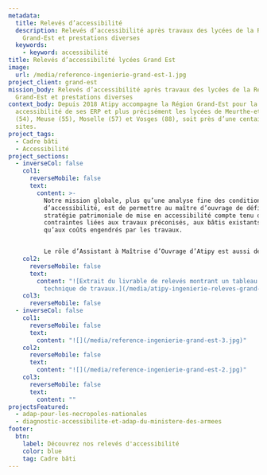```yaml
---
metadata:
  title: Relevés d’accessibilité
  description: Relevés d’accessibilité après travaux des lycées de la Région
    Grand-Est et prestations diverses
  keywords:
    - keyword: accessibilité
title: Relevés d’accessibilité lycées Grand Est
image:
  url: /media/reference-ingenierie-grand-est-1.jpg
project_client: grand-est
mission_body: Relevés d’accessibilité après travaux des lycées de la Région
  Grand-Est et prestations diverses
context_body: Depuis 2018 Atipy accompagne la Région Grand-Est pour la mise en
  accessibilité de ses ERP et plus précisément les lycées de Meurthe-et-Moselle
  (54), Meuse (55), Moselle (57) et Vosges (88), soit près d’une centaine de
  sites.
project_tags:
  - Cadre bâti
  - Accessibilité
project_sections:
  - inverseCol: false
    col1:
      reverseMobile: false
      text:
        content: >-
          Notre mission globale, plus qu’une analyse fine des conditions
          d’accessibilité, est de permettre au maître d’ouvrage de définir une
          stratégie patrimoniale de mise en accessibilité compte tenu des
          contraintes liées aux travaux préconisés, aux bâtis existants ainsi
          qu’aux coûts engendrés par les travaux. 


          Le rôle d’Assistant à Maîtrise d’Ouvrage d’Atipy est aussi de différencier les préconisations (techniques, fonctionnelles et organisationnelles) afin de faire de l’accessibilité raisonnée tout en suivant et respectant la réglementation ainsi que la politique menée par la Région Grand-Est.
    col2:
      reverseMobile: false
      text:
        content: "![Extrait du livrable de relevés montrant un tableau et une fiche
          technique de travaux.](/media/atipy-ingenierie-releves-grand-est.jpg)"
    col3:
      reverseMobile: false
  - inverseCol: false
    col1:
      reverseMobile: false
      text:
        content: "![](/media/reference-ingenierie-grand-est-3.jpg)"
    col2:
      reverseMobile: false
      text:
        content: "![](/media/reference-ingenierie-grand-est-2.jpg)"
    col3:
      reverseMobile: false
      text:
        content: ""
projectsFeatured:
  - adap-pour-les-necropoles-nationales
  - diagnostic-accessibilite-et-adap-du-ministere-des-armees
footer:
  btn:
    label: Découvrez nos relevés d'accessibilité
    color: blue
    tag: Cadre bâti
---
```

